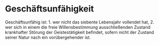 # Geschäftsunfähigkeit

Geschäftsunfähig ist:  1\.
 wer nicht das siebente Lebensjahr vollendet hat,
 2\.
 wer sich in einem die freie Willensbestimmung ausschließenden Zustand krankhafter Störung der Geistestätigkeit befindet, sofern nicht der Zustand seiner Natur nach ein vorübergehender ist.
 

